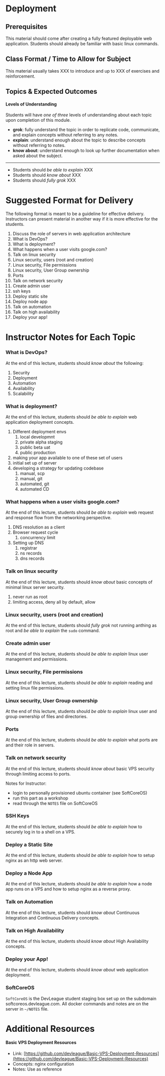 # Deployment

## Prerequisites
This material should come after creating a fully featured deployable web application. Students should already be familiar with basic linux commands.

## Class Format / Time to Allow for Subject
This material usually takes XXX to introduce and up to XXX of exercises and reinforcement.

## Topics & Expected Outcomes

#### Levels of Understanding
Students will have *one of three* levels of understanding about each topic upon completion of this module.
- **grok**: fully understand the topic in order to replicate code, communicate, and explain concepts without referring to any notes.
- **explain**: understand enough about the topic to describe concepts without referring to notes.
- **know about**: understand enough to look up further documentation when asked about the subject.

---

- Students should *be able to explain* XXX
- Students should *know about* XXX
- Students should *fully grok* XXX

# Suggested Format for Delivery
The following format is meant to be a guideline for effective delivery. Instructors can present material in another way if it is more effective for the students.

1. Discuss the role of servers in web application architecture
1. What is DevOps?
1. What is deployment?
1. What happens when a user visits google.com?
1. Talk on linux security
1. Linux security, users (root and creation)
1. Linux security, File permissions
1. Linux security, User Group ownership
1. Ports
1. Talk on network security
1. Create admin user
1. ssh keys
1. Deploy static site
1. Deploy node app
1. Talk on automation
1. Talk on high availability
1. Deploy your app!

# Instructor Notes for Each Topic

### What is DevOps?
At the end of this lecture, students should *know about* the following:

1. Security
1. Deployment
1. Automation
1. Availability
1. Scalability

### What is deployment?
At the end of this lecture, students should *be able to explain* web application deployment concepts.

1. Different deployment envs
    1. local developmnt
    1. private alpha staging
    1. public beta uat
    1. public production
1. making your app available to one of these set of users
1. initial set up of server
1. developing a strategy for updating codebase
    1. manual, scp
    1. manual, git
    1. automated, git
    1. automated CD

### What happens when a user visits google.com?
At the end of this lecture, students should *be able to explain* web request and response flow from the networking perspective.

1. DNS resolution as a client
1. Browser request cycle
    1. concurrency limit
1. Setting up DNS
    1. registrar
    1. ns records
    1. dns records

### Talk on linux security
At the end of this lecture, students should *know about* basic concepts of minimal linux server security.

1. never run as root
1. limiting access, deny all by default, allow

### Linux security, users (root and creation)
At the end of this lecture, students should *fully grok* not running anthing as root and *be able to explain* the `sudo` command.

### Create admin user
At the end of this lecture, students should *be able to explain* linux user management and permissions.

### Linux security, File permissions
At the end of this lecture, students should *be able to explain* reading and setting linux file permissions.

### Linux security, User Group ownership
At the end of this lecture, students should *be able to explain* linux user and group ownership of files and directories.

### Ports
At the end of this lecture, students should *be able to explain* what ports are and their role in servers.

### Talk on network security
At the end of this lecture, students should *know about* basic VPS security through limiting access to ports.

Notes for Instructor:
- login to personally provisioned ubuntu container (see SoftCoreOS)
- run this part as a workshop
- read through the `NOTES` file on SoftCoreOS

### SSH Keys
At the end of this lecture, students should *be able to explain* how to securely log in to a shell on a VPS.

### Deploy a Static Site
At the end of this lecture, students should *be able to explain* how to setup nginx as an http web server.

### Deploy a Node App
At the end of this lecture, students should *be able to explain* how a node app runs on a VPS and how to setup nginx as a reverse proxy.

### Talk on Automation
At the end of this lecture, students should *know about* Continuous Integration and Continuous Delivery concepts.

### Talk on High Availability
At the end of this lecture, students should *know about* High Availability concepts.

### Deploy your App!
At the end of this lecture, students should *know about* web application deployment.

### SoftCoreOS
`SoftCoreOS` is the DevLeague student staging box set up on the subdomain softcoreos.devleague.com. All docker commands and notes are on the server in `~/NOTES` file.

# Additional Resources

#### Basic VPS Deployment Resources
- Link: [https://github.com/devleague/Basic-VPS-Deployment-Resources](https://github.com/devleague/Basic-VPS-Deployment-Resources)
- Concepts: nginx configuration
- Notes: Use as reference

